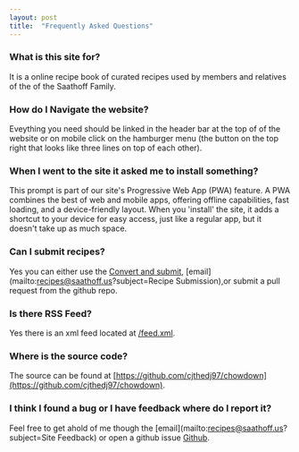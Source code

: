 ```yaml
---
layout: post
title:  "Frequently Asked Questions"
---
```


### What is this site for?

It is a online recipe book of curated recipes used by members and relatives of the of the Saathoff Family. 

### How do I Navigate the website?

Eveything you need should be linked in the header bar at the top of of the website or on mobile click on the hamburger menu (the button on the top right that looks like three lines on top of each other).

### When I went to the site it asked me to install something?

This prompt is part of our site's Progressive Web App (PWA) feature. A PWA combines the best of web and mobile apps, offering offline capabilities, fast loading, and a device-friendly layout. When you 'install' the site, it adds a shortcut to your device for easy access, just like a regular app, but it doesn't take up as much space.

### Can I submit recipes?

Yes you can either use the [Convert and submit](/convert), [email](mailto:recipes@saathoff.us?subject=Recipe Submission),or submit a pull request from the github repo.

### Is there RSS Feed?

Yes there is an xml feed located at [/feed.xml](/feed.xml).

### Where is the source code?

The source can be found at [https://github.com/cjthedj97/chowdown](https://github.com/cjthedj97/chowdown).

### I think I found a bug or I have feedback where do I report it?

Feel free to get ahold of me though the [email](mailto:recipes@saathoff.us?subject=Site Feedback) or open a github issue [Github](https://github.com/cjthedj97/chowdown/issues/new/choose).